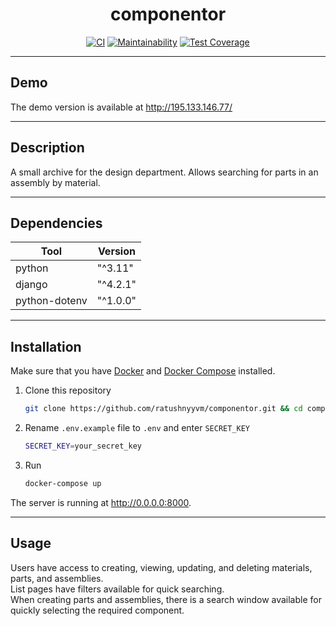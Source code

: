 <div align="center">

# componentor

[![CI](https://github.com/ratushnyyvm/componentor/actions/workflows/CI.yml/badge.svg)](https://github.com/ratushnyyvm/componentor/actions/workflows/CI.yml)
[![Maintainability](https://api.codeclimate.com/v1/badges/6be55a5ee170e20da5b7/maintainability)](https://codeclimate.com/github/ratushnyyvm/componentor/maintainability)
[![Test Coverage](https://api.codeclimate.com/v1/badges/6be55a5ee170e20da5b7/test_coverage)](https://codeclimate.com/github/ratushnyyvm/componentor/test_coverage)

</div>

---

## Demo

The demo version is available at http://195.133.146.77/

---

## Description

A small archive for the design department. Allows searching for parts in an
assembly by material.

---

## Dependencies

| Tool          | Version  |
|---------------|----------|
| python        | "^3.11"  |
| django        | "^4.2.1" |
| python-dotenv | "^1.0.0" |

---

## Installation

Make sure that you have [Docker](https://docs.docker.com/desktop/)
and [Docker Compose](https://docs.docker.com/compose/) installed.

1. Clone this repository

    ```bash
    git clone https://github.com/ratushnyyvm/componentor.git && cd componentor
    ```

2. Rename `.env.example` file to `.env` and enter `SECRET_KEY`

    ```bash
    SECRET_KEY=your_secret_key
    ```

3. Run
    ```bash
    docker-compose up
   ```

The server is running at http://0.0.0.0:8000.

---

## Usage

Users have access to creating, viewing, updating, and deleting materials, parts,
and assemblies.  
List pages have filters available for quick searching.  
When creating parts and assemblies, there is a search window available for
quickly selecting the required component.
